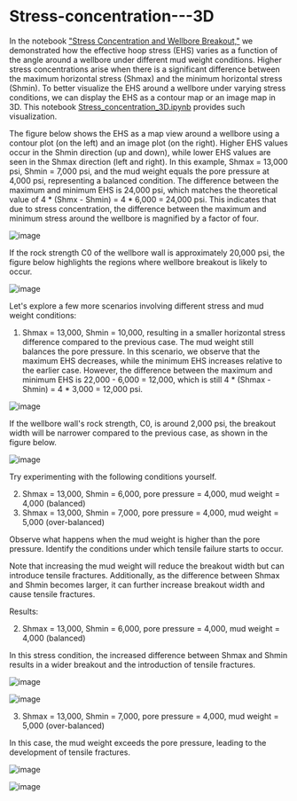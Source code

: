 # Stress-concentration---3D

In the notebook ["Stress Concentration and Wellbore Breakout,"](https://github.com/yjliu212/Stress-concentration-and-wellbore-breakout) we demonstrated how the effective hoop stress (EHS) varies as a function of the angle around a wellbore under different mud weight conditions. Higher stress concentrations arise when there is a significant difference between the maximum horizontal stress (Shmax) and the minimum horizontal stress (Shmin). To better visualize the EHS around a wellbore under varying stress conditions, we can display the EHS as a contour map or an image map in 3D. This notebook [Stress_concentration_3D.ipynb](/Stress_concentration_3D.ipynb) provides such visualization.

The figure below shows the EHS as a map view around a wellbore using a contour plot (on the left) and an image plot (on the right). Higher EHS values occur in the Shmin direction (up and down), while lower EHS values are seen in the Shmax direction (left and right). In this example, Shmax = 13,000 psi, Shmin = 7,000 psi, and the mud weight equals the pore pressure at 4,000 psi, representing a balanced condition. The difference between the maximum and minimum EHS is 24,000 psi, which matches the theoretical value of 4 * (Shmx - Shmin) = 4 * 6,000 = 24,000 psi. This indicates that due to stress concentration, the difference between the maximum and minimum stress around the wellbore is magnified by a factor of four.

![image](https://github.com/user-attachments/assets/948b51b3-ed52-4e2d-af5e-9a1982c010f5)

If the rock strength C0 of the wellbore wall is approximately 20,000 psi, the figure below highlights the regions where wellbore breakout is likely to occur.

![image](https://github.com/user-attachments/assets/5d10eb67-01b6-4112-a8c4-d224f0c3baf2)

Let's explore a few more scenarios involving different stress and mud weight conditions:

1. Shmax = 13,000, Shmin = 10,000, resulting in a smaller horizontal stress difference compared to the previous case. The mud weight still balances the pore pressure. In this scenario, we observe that the maximum EHS decreases, while the minimum EHS increases relative to the earlier case. However, the difference between the maximum and minimum EHS is 22,000 - 6,000 = 12,000, which is still 4 * (Shmax - Shmin) = 4 * 3,000 = 12,000 psi.

![image](https://github.com/user-attachments/assets/4fc842e9-45d5-488f-ae31-0760e0941ca8)

If the wellbore wall's rock strength, C0, is around 2,000 psi, the breakout width will be narrower compared to the previous case, as shown in the figure below.

![image](https://github.com/user-attachments/assets/da9d0a3f-7b5e-4915-b3df-7214483121f1)

Try experimenting with the following conditions yourself.

2. Shmax = 13,000, Shmin = 6,000, pore pressure = 4,000, mud weight = 4,000 (balanced)
3. Shmax = 13,000, Shmin = 7,000, pore pressure = 4,000, mud weight = 5,000 (over-balanced)

Observe what happens when the mud weight is higher than the pore pressure. Identify the conditions under which tensile failure starts to occur.

Note that increasing the mud weight will reduce the breakout width but can introduce tensile fractures. Additionally, as the difference between Shmax and Shmin becomes larger, it can further increase breakout width and cause tensile fractures.



Results:

2. Shmax = 13,000, Shmin = 6,000, pore pressure = 4,000, mud weight = 4,000 (balanced)

In this stress condition, the increased difference between Shmax and Shmin results in a wider breakout and the introduction of tensile fractures.

![image](https://github.com/user-attachments/assets/cfe658fe-d676-455e-a109-f724c4725ebd)

![image](https://github.com/user-attachments/assets/74798016-fb00-421f-9b9d-9ff056dfca61)

3. Shmax = 13,000, Shmin = 7,000, pore pressure = 4,000, mud weight = 5,000 (over-balanced)

In this case, the mud weight exceeds the pore pressure, leading to the development of tensile fractures.

![image](https://github.com/user-attachments/assets/3f12a518-a490-4434-9fa7-47faddea399d)

![image](https://github.com/user-attachments/assets/c53b603e-495e-4bb3-b654-41a00d19b45f)


